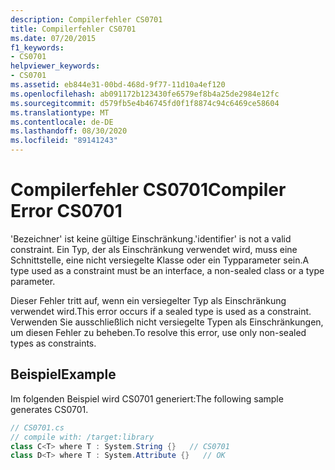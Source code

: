 ```yaml
---
description: Compilerfehler CS0701
title: Compilerfehler CS0701
ms.date: 07/20/2015
f1_keywords:
- CS0701
helpviewer_keywords:
- CS0701
ms.assetid: eb844e31-00bd-468d-9f77-11d10a4ef120
ms.openlocfilehash: ab091172b123430fe6579ef8b4a25de2984e12fc
ms.sourcegitcommit: d579fb5e4b46745fd0f1f8874c94c6469ce58604
ms.translationtype: MT
ms.contentlocale: de-DE
ms.lasthandoff: 08/30/2020
ms.locfileid: "89141243"
---
```

# <a name="compiler-error-cs0701"></a><span data-ttu-id="90cef-103">Compilerfehler CS0701</span><span class="sxs-lookup"><span data-stu-id="90cef-103">Compiler Error CS0701</span></span>
<span data-ttu-id="90cef-104">'Bezeichner' ist keine gültige Einschränkung.</span><span class="sxs-lookup"><span data-stu-id="90cef-104">'identifier' is not a valid constraint.</span></span> <span data-ttu-id="90cef-105">Ein Typ, der als Einschränkung verwendet wird, muss eine Schnittstelle, eine nicht versiegelte Klasse oder ein Typparameter sein.</span><span class="sxs-lookup"><span data-stu-id="90cef-105">A type used as a constraint must be an interface, a non-sealed class or a type parameter.</span></span>  
  
 <span data-ttu-id="90cef-106">Dieser Fehler tritt auf, wenn ein versiegelter Typ als Einschränkung verwendet wird.</span><span class="sxs-lookup"><span data-stu-id="90cef-106">This error occurs if a sealed type is used as a constraint.</span></span> <span data-ttu-id="90cef-107">Verwenden Sie ausschließlich nicht versiegelte Typen als Einschränkungen, um diesen Fehler zu beheben.</span><span class="sxs-lookup"><span data-stu-id="90cef-107">To resolve this error, use only non-sealed types as constraints.</span></span>  
  
## <a name="example"></a><span data-ttu-id="90cef-108">Beispiel</span><span class="sxs-lookup"><span data-stu-id="90cef-108">Example</span></span>  
 <span data-ttu-id="90cef-109">Im folgenden Beispiel wird CS0701 generiert:</span><span class="sxs-lookup"><span data-stu-id="90cef-109">The following sample generates CS0701.</span></span>  
  
```csharp  
// CS0701.cs  
// compile with: /target:library  
class C<T> where T : System.String {}   // CS0701  
class D<T> where T : System.Attribute {}   // OK  
```
